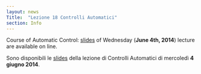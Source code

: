 ```yaml
---
layout: news
Title:  "Lezione 18 Controlli Automatici"
section: Info
---
```


Course of Automatic Control: [slides](http://www.ing.unisannio.it/iannelli/_newsite/teaching/2013-CA/CA-2013-cpn/pages/77.html) of Wednesday (**June 4th, 2014**) lecture are available on line. 

Sono disponibili le [slides](http://www.ing.unisannio.it/iannelli/_newsite/teaching/2013-CA/CA-2013-cpn/pages/77.html) della lezione di Controlli Automatici di mercoledì **4 giugno 2014**.
